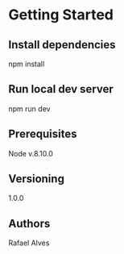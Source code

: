 
# Getting Started
## Install dependencies
npm install

## Run local dev server
npm run dev

## Prerequisites
Node v.8.10.0

## Versioning
1.0.0

## Authors
Rafael Alves
